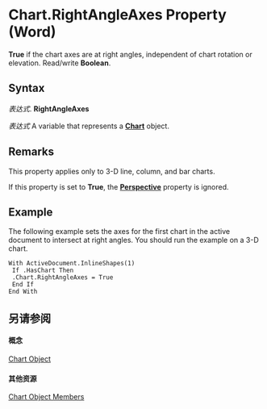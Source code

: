 
# Chart.RightAngleAxes Property (Word)

 **True** if the chart axes are at right angles, independent of chart rotation or elevation. Read/write **Boolean**.


## Syntax

 _表达式_. **RightAngleAxes**

 _表达式_ A variable that represents a **[Chart](366a825e-0daf-dbb7-b6f2-e7ce1a5ee2ef.md)** object.


## Remarks

This property applies only to 3-D line, column, and bar charts. 

If this property is set to  **True**, the **[Perspective](d88ab2dc-822a-de51-a2b9-bcce667cd0e2.md)** property is ignored.


## Example

The following example sets the axes for the first chart in the active document to intersect at right angles. You should run the example on a 3-D chart.


```
With ActiveDocument.InlineShapes(1) 
 If .HasChart Then 
 .Chart.RightAngleAxes = True 
 End If 
End With
```


## 另请参阅


#### 概念


[Chart Object](366a825e-0daf-dbb7-b6f2-e7ce1a5ee2ef.md)
#### 其他资源


[Chart Object Members](http://msdn.microsoft.com/library/8abcbb92-781d-5a42-f395-526cdb3f754e%28Office.15%29.aspx)